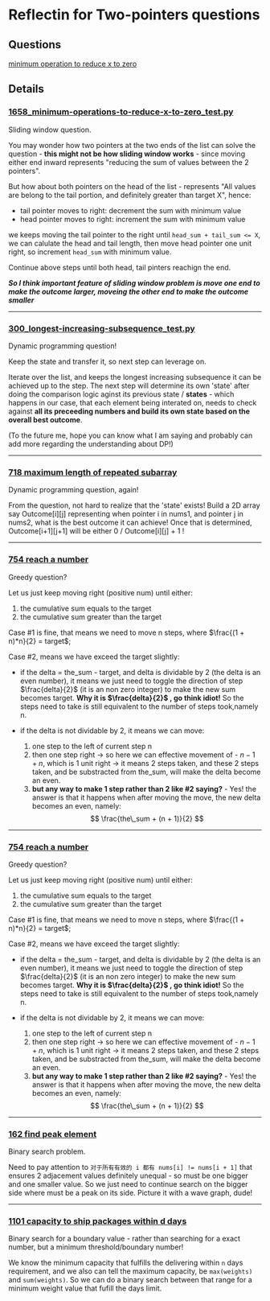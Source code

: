 # Reflectin for Two-pointers questions

## Questions
[minimum operation to reduce x to zero](#1658_minimum-operations-to-reduce-x-to-zero_testpy)

## Details
### [1658_minimum-operations-to-reduce-x-to-zero_test.py](1658_minimum-operations-to-reduce-x-to-zero_test.py)

Sliding window question. 

You may wonder how two pointers at the two ends of the list can solve the question - **this might not be how sliding window works** - since moving either end inward represents "reducing the sum of values between the 2 pointers".

But how about both pointers on the head of the list - represents "All values are belong to the tail portion, and definitely greater than target X", hence:
- tail pointer moves to right: decrement the sum with minimum value
- head pointer moves to right: increment the sum with minimum value

we keeps moving the tail pointer to the right until `head_sum + tail_sum <= X`, we can calulate the head and tail length, then move head pointer one unit right, so increment `head_sum` with minimum value. 

Continue above steps until both head, tail pinters reachign the end.

***So I think important feature of sliding window problem is move one end to make the outcome larger, moveing the other end to make the outcome smaller***

---
### [300_longest-increasing-subsequence_test.py](300_longest-increasing-subsequence_test.py)

Dynamic programming question!

Keep the state and transfer it, so next step can leverage on.

Iterate over the list, and keeps the longest increasing subsequence it can be achieved up to the step. The next step will determine its own 'state' after doing the comparison logic aginst its previous state / **states** - which happens in our case, that each element being interated on, needs to check against **all its preceeding numbers and build its own state based on the overall best outcome**.

(To the future me, hope you can know what I am saying and probably can add more regarding the understanding about DP!)

---
### [718 maximum length of repeated subarray](718_maximum-length-of-repeated-subarray_test.py)

Dynamic programming question, again!

From the question, not hard to realize that the 'state' exists! Build a 2D array say Outcome[i][j] representing when pointer i in nums1, and pointer j in nums2, what is the best outcome it can achieve! Once that is determined, Outcome[i+1][j+1] will be either 0 / Outcome[i][j] + 1 !

---

### [754 reach a number](754_reach_a_number.py)

Greedy question?

Let us just keep moving right (positive num) until either:
1. the cumulative sum equals to the target 
2. the cumulative sum greater than the target

Case #1 is fine, that means we need to move n steps, where $\frac{(1 + n)*n}{2} = target$;

Case #2, means we have exceed the target slightly:
- if the delta = the_sum - target, and delta is dividable by 2 (the delta is an even number), it means we just need to toggle the direction of step $\frac{delta}{2}$ (it is an non zero integer) to make the new sum becomes target. **Why it is $\frac{delta}{2}$ , go think idiot!** So the steps need to take is still equivalent to the number of steps took,namely n.

- if the delta is not dividable by 2, it means we can move:
    1. one step to the left of current step n
    2. then one step right -> so here we can effective movement of - $n - 1 + n$, which is 1 unit right -> it means 2 steps taken, and these 2 steps taken, and be substracted from the_sum, will make the delta become an even.
    3. **but any way to make 1 step rather than 2 like #2 saying?** - Yes! the answer is that it happens when after moving the move, the new delta becomes an even, namely:
        $$
        \frac{the\_sum + (n + 1)}{2}
        $$



---

### [754 reach a number](754_reach_a_number.py)

Greedy question?

Let us just keep moving right (positive num) until either:
1. the cumulative sum equals to the target 
2. the cumulative sum greater than the target

Case #1 is fine, that means we need to move n steps, where $\frac{(1 + n)*n}{2} = target$;

Case #2, means we have exceed the target slightly:
- if the delta = the_sum - target, and delta is dividable by 2 (the delta is an even number), it means we just need to toggle the direction of step $\frac{delta}{2}$ (it is an non zero integer) to make the new sum becomes target. **Why it is $\frac{delta}{2}$ , go think idiot!** So the steps need to take is still equivalent to the number of steps took,namely n.

- if the delta is not dividable by 2, it means we can move:
    1. one step to the left of current step n
    2. then one step right -> so here we can effective movement of - $n - 1 + n$, which is 1 unit right -> it means 2 steps taken, and these 2 steps taken, and be substracted from the_sum, will make the delta become an even.
    3. **but any way to make 1 step rather than 2 like #2 saying?** - Yes! the answer is that it happens when after moving the move, the new delta becomes an even, namely:
        $$
        \frac{the\_sum + (n + 1)}{2}
        $$



---
### [162 find peak element](162_find-peak-element_test.py)

Binary search problem.

Need to pay attention to `对于所有有效的 i 都有 nums[i] != nums[i + 1]` that ensures 2 adjacement values definitely unequal - so must be one bigger and one smaller value. So we just need to continue search on the bigger side where must be a peak on its side. Picture it with a wave graph, dude!

---
### [1101 capacity to ship packages within d days](1101_capacity-to-ship-packages-within-d-days_test.py)

Binary search for a boundary value - rather than searching for a exact number, but a minimum threshold/boundary number!

We know the minimum capacity that fulfills the delivering within `n` days requirement, and we also can tell the maximum capacity, be `max(weights)` and `sum(weights)`. So we can do a binary search between that range for a minimum weight value that fufill the days limit.